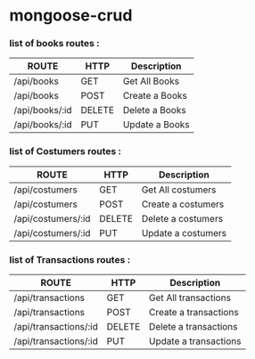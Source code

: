# mongoose-crud


### list of books routes :

ROUTE           | HTTP      |  Description
--------------- | --------- | -------------         
/api/books      |  GET      | Get All Books
/api/books      |  POST     | Create a Books
/api/books/:id  |  DELETE   | Delete a Books
/api/books/:id  |  PUT      | Update a Books



### list of Costumers routes :

ROUTE               | HTTP      |  Description
------------------- | --------- | -------------         
/api/costumers      |  GET      | Get All costumers
/api/costumers      |  POST     | Create a costumers
/api/costumers/:id  |  DELETE   | Delete a costumers
/api/costumers/:id  |  PUT      | Update a costumers



### list of Transactions routes :

ROUTE                  | HTTP      |  Description
---------------------- | --------- | -------------         
/api/transactions      |  GET      | Get All transactions
/api/transactions      |  POST     | Create a transactions
/api/transactions/:id  |  DELETE   | Delete a transactions
/api/transactions/:id  |  PUT      | Update a transactions
